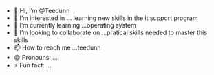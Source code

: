 - 👋 Hi, I’m @Teedunn
- 👀 I’m interested in ... learning new skills in the it support program
- 🌱 I’m currently learning ...operating system 
- 💞️ I’m looking to collaborate on ...pratical skills needed to master this skills
- 📫 How to reach me ...teedunn
- 😄 Pronouns: ...
- ⚡ Fun fact: ...

<!---
Teedunn/Teedunn is a ✨ special ✨ repository because its `README.md` (this file) appears on your GitHub profile.
You can click the Preview link to take a look at your changes.
--->
